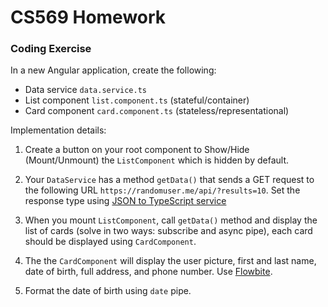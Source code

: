 # CS569 Homework 
### Coding Exercise
In a new Angular application, create the following:  
  
  * Data service `data.service.ts`
  * List component `list.component.ts` (stateful/container)
  * Card component `card.component.ts` (stateless/representational)
  
Implementation details:  
1. Create a button on your root component to Show/Hide (Mount/Unmount) the `ListComponent` which is hidden by default. 
2. Your `DataService` has a method `getData()` that sends a GET request to the following URL `https://randomuser.me/api/?results=10`. Set the response type using [JSON to TypeScript service](https://transform.tools/json-to-typescript)
  
3. When you mount `ListComponent`, call `getData()` method and display the list of cards (solve in two ways: subscribe and async pipe), each card should be displayed using `CardComponent`. 
4. The the `CardComponent` will display the user picture, first and last name, date of birth, full address, and phone number. Use [Flowbite](https://flowbite.com/docs/components/card/).

5. Format the date of birth using `date` pipe.

